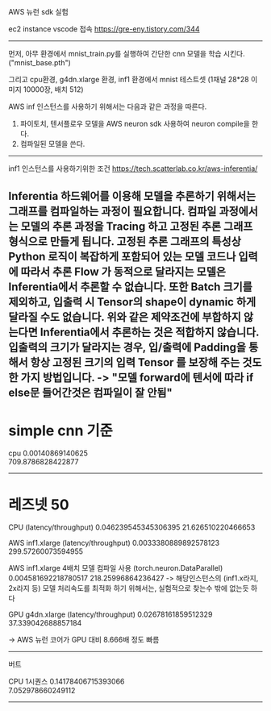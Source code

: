 AWS 뉴런 sdk 실험

ec2 instance vscode 접속 https://gre-eny.tistory.com/344

--------------------------------------------------------
먼저, 아무 환경에서 mnist_train.py를 실행하여 간단한 cnn 모델을 학습 시킨다. ("mnist_base.pth")

그리고 cpu환경, g4dn.xlarge 환경, inf1 환경에서 mnist 테스트셋 (1채널 28*28 이미지 10000장, 배치 512)


AWS inf 인스턴스를 사용하기 위해서는 다음과 같은 과정을 따른다.
1. 파이토치, 텐서플로우 모델을 AWS neuron sdk 사용하여 neuron compile을 한다.
2. 컴파일된 모델을 쓴다.

----------------------------------------------------------
inf1 인스턴스를 사용하기위한 조건
https://tech.scatterlab.co.kr/aws-inferentia/

Inferentia 하드웨어를 이용해 모델을 추론하기 위해서는 그래프를 컴파일하는 과정이 필요합니다. 컴파일 과정에서는 모델의 추론 과정을 Tracing 하고 고정된 추론 그래프 형식으로 만들게 됩니다. 고정된 추론 그래프의 특성상 Python 로직이 복잡하게 포함되어 있는 모델 코드나 입력에 따라서 추론 Flow 가 동적으로 달라지는 모델은 Inferentia에서 추론할 수 없습니다. 또한 Batch 크기를 제외하고, 입출력 시 Tensor의 shape이 dynamic 하게 달라질 수도 없습니다. 위와 같은 제약조건에 부합하지 않는다면 Inferentia에서 추론하는 것은 적합하지 않습니다. 입출력의 크기가 달라지는 경우, 입/출력에 Padding을 통해서 항상 고정된 크기의 입력 Tensor 를 보장해 주는 것도 한 가지 방법입니다.
-> "모델 forward에 텐서에 따라 if else문 들어간것은 컴파일이 잘 안됨"
-----------------------------------------------------

# simple cnn 기준

cpu 
0.00140869140625   
709.8786828422877

-------------------------------------------------------------------

# 레즈넷 50
CPU (latency/throughput)
0.046239545345306395
21.626510220466653 


AWS inf1.xlarge (latency/throughput)
0.0033380889892578123  
299.57260073594955 


AWS inf1.xlarge 4배치 모델 컴파일 사용 (torch.neuron.DataParallel)
0.004581692218780517
218.25996864236427
-> 해당인스턴스의 (inf1.x라지, 2x라지 등) 모델 처리속도를 최적화 하기 위해서는, 실험적으로 찾는수 밖에 없는듯 하다


GPU g4dn.xlarge (latency/throughput)
0.02678161859512329     
37.339042688857184


-> AWS 뉴런 코어가 GPU 대비 8.666배 정도 빠름

-------------------------------------------------------------------------------

버트

CPU 
1시퀀스 
0.14178406715393066     
7.052978660249112





-------------------






